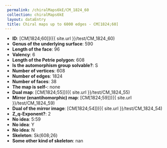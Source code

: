 ```yaml
--- 
 permalink: /chiralMaps6kE/CM_1824_60 
 collection: chiralMaps6kE
 layout: dataEntry
 title: Chiral maps up to 6000 edges - CM[1824;60]
---
```


- **ID**: [CM[1824;60]]({{ site.url }}/test/CM_1824_60)
- **Genus of the underlying surface**: 590
- **Length of the face**: 96
- **Valency**: 6
- **Length of the Petrie polygon**: 608
- **Is the automorphism group solvable?**: S
- **Number of vertices**: 608
- **Number of edges**: 1824
- **Number of faces**: 38
- **The map is self-**: none
- **Dual map**: [CM[1824;55]]({{ site.url }}/test/CM_1824_55)
- **Mirror (enantihomorphic) map**: [CM[1824;59]]({{ site.url }}/test/CM_1824_59)
- **Dual of the mirror image**: [CM[1824;54]]({{ site.url }}/test/CM_1824_54)
- **Z_q-Exponent?**: 2
- **No idea**:  5:59
- **No idea**: Y
- **No idea**: N
- **Skeleton**: Sk(608;26)
- **Some other kind of skeleton**: nan
